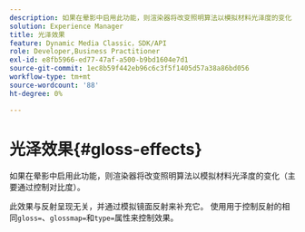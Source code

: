 ```yaml
---
description: 如果在晕影中启用此功能，则渲染器将改变照明算法以模拟材料光泽度的变化（主要通过控制对比度）。
solution: Experience Manager
title: 光泽效果
feature: Dynamic Media Classic，SDK/API
role: Developer,Business Practitioner
exl-id: e8fb5966-ed77-47af-a500-b9bd1604e7d1
source-git-commit: 1ec8b59f442eb96c6c3f5f1405d57a38a86bd056
workflow-type: tm+mt
source-wordcount: '88'
ht-degree: 0%

---
```


# 光泽效果{#gloss-effects}

如果在晕影中启用此功能，则渲染器将改变照明算法以模拟材料光泽度的变化（主要通过控制对比度）。

此效果与反射呈现无关，并通过模拟镜面反射来补充它。 使用用于控制反射的相同`gloss=`、`glossmap=`和`type=`属性来控制效果。
